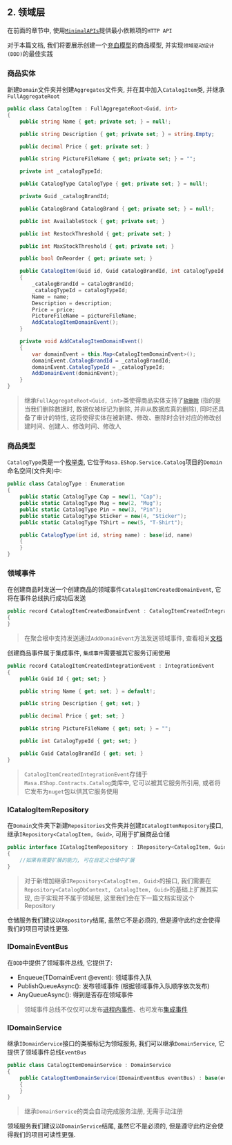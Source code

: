 ## 2. 领域层

在前面的章节中, 使用[`MinimalAPIs`](/framework/building-blocks/minimal-apis)提供最小依赖项的`HTTP API`

对于本篇文档, 我们将要展示创建一个[充血模型](https://paulovich.net/rich-domain-model-with-ddd-tdd-reviewed/)的商品模型, 并实现`领域驱动设计 (DDD)`的最佳实践

### 商品实体

新建`Domain`文件夹并创建`Aggregates`文件夹, 并在其中加入`CatalogItem`类, 并继承`FullAggregateRoot`

```csharp
public class CatalogItem : FullAggregateRoot<Guid, int>
{
    public string Name { get; private set; } = null!;

    public string Description { get; private set; } = string.Empty;

    public decimal Price { get; private set; }

    public string PictureFileName { get; private set; } = "";

    private int _catalogTypeId;

    public CatalogType CatalogType { get; private set; } = null!;

    private Guid _catalogBrandId;

    public CatalogBrand CatalogBrand { get; private set; } = null!;

    public int AvailableStock { get; private set; }

    public int RestockThreshold { get; private set; }

    public int MaxStockThreshold { get; private set; }

    public bool OnReorder { get; private set; }

    public CatalogItem(Guid id, Guid catalogBrandId, int catalogTypeId, string name, string description, decimal price, string pictureFileName) : base(id)
    {
        _catalogBrandId = catalogBrandId;
        _catalogTypeId = catalogTypeId;
        Name = name;
        Description = description;
        Price = price;
        PictureFileName = pictureFileName;
        AddCatalogItemDomainEvent();
    }

    private void AddCatalogItemDomainEvent()
    {
        var domainEvent = this.Map<CatalogItemDomainEvent>();
        domainEvent.CatalogBrandId = _catalogBrandId;
        domainEvent.CatalogTypeId = _catalogTypeId;
        AddDomainEvent(domainEvent);
    }
}
```

> 继承`FullAggregateRoot<Guid, int>`类使得商品实体支持了[`软删除`](/framework/building-blocks/data/data-filter) (指的是当我们删除数据时, 数据仅被标记为删除, 并非从数据库真的删除), 同时还具备了审计的特性, 这将使得实体在被新建、修改、删除时会针对应的修改创建时间、创建人、修改时间、修改人

### 商品类型

`CatalogType`类是一个[枚举类](/framework/building-blocks/ddd/enumeration), 它位于`Masa.EShop.Service.Catalog`项目的`Domain`命名空间(文件夹)中:

```csharp
public class CatalogType : Enumeration
{
    public static CatalogType Cap = new(1, "Cap");
    public static CatalogType Mug = new(2, "Mug");
    public static CatalogType Pin = new(3, "Pin");
    public static CatalogType Sticker = new(4, "Sticker");
    public static CatalogType TShirt = new(5, "T-Shirt");

    public CatalogType(int id, string name) : base(id, name)
    {
    }
}
```

### 领域事件

在创建商品时发送一个创建商品的领域事件`CatalogItemCreatedDomainEvent`, 它将在事件总线执行成功后发送

```csharp
public record CatalogItemCreatedDomainEvent : CatalogItemCreatedIntegrationEvent, IIntegrationDomainEvent
{
}
```

> 在聚合根中支持发送通过`AddDomainEvent`方法发送领域事件, 查看相关[文档](/framework/building-blocks/ddd/aggregate-root)

创建商品事件属于集成事件, `集成事件`需要被其它服务订阅使用

```csharp
public record CatalogItemCreatedIntegrationEvent : IntegrationEvent
{
    public Guid Id { get; set; }

    public string Name { get; set; } = default!;

    public string Description { get; set; }

    public decimal Price { get; set; }

    public string PictureFileName { get; set; } = "";

    public int CatalogTypeId { get; set; }

    public Guid CatalogBrandId { get; set; }
}
```

> `CatalogItemCreatedIntegrationEvent`存储于`Masa.EShop.Contracts.Catalog`类库中, 它可以被其它服务所引用, 或者将它发布为`nuget`包以供其它服务使用

### ICatalogItemRepository

在`Domain`文件夹下新建`Repositories`文件夹并创建`ICatalogItemRepository`接口, 继承`IRepository<CatalogItem, Guid>`, 可用于扩展商品仓储

```csharp
public interface ICatalogItemRepository : IRepository<CatalogItem, Guid>
{
    //如果有需要扩展的能力, 可在自定义仓储中扩展
}
```

> 对于新增加继承`IRepository<CatalogItem, Guid>`的接口, 我们需要在`Repository<CatalogDbContext, CatalogItem, Guid>`的基础上扩展其实现, 由于实现并不属于领域层, 这里我们会在下一篇文档实现这个Repository

仓储服务我们建议以`Repository`结尾, 虽然它不是必须的, 但是遵守此约定会使得我们的项目可读性更强.

### IDomainEventBus

在`DDD`中提供了领域事件总线, 它提供了:

* Enqueue<TDomainEvent>(TDomainEvent @event): 领域事件入队
* PublishQueueAsync(): 发布领域事件 (根据领域事件入队顺序依次发布)
* AnyQueueAsync(): 得到是否存在领域事件

> 领域事件总线不仅仅可以发布[进程内事件](/framework/building-blocks/dispatcher/local-event)、也可发布[集成事件](/framework/building-blocks/dispatcher/integration-event)

### IDomainService

继承`IDomainService`接口的类被标记为领域服务, 我们可以继承`DomainService`, 它提供了领域事件总线`EventBus`

```csharp
public class CatalogItemDomainService : DomainService
{
    public CatalogItemDomainService(IDomainEventBus eventBus) : base(eventBus)
    {
    }
}
```

> 继承`DomainService`的类会自动完成服务注册, 无需手动注册

领域服务我们建议以`DomainService`结尾, 虽然它不是必须的, 但是遵守此约定会使得我们的项目可读性更强.